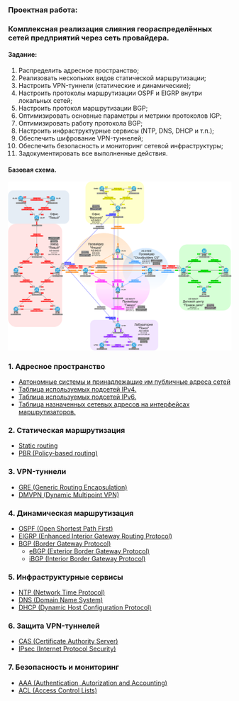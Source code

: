 ### Проектная работа:
### Комплексная реализация слияния геораспределённых сетей предприятий через сеть провайдера.

#### Задание:

  1. Распределить адресное пространство;
  2. Реализовать нескольких видов статической маршрутизации;
  3. Настроить VPN-туннели (статические и динамические);
  4. Настроить протоколы маршрутизации OSPF и EIGRP внутри локальных сетей;
  5. Настроить протокол маршрутизации BGP;
  6. Оптимизировать основные параметры и метрики протоколов IGP;
  7. Оптимизировать работу протокола BGP;
  8. Настроить инфраструктурные сервисы (NTP, DNS, DHCP и т.п.);
  9. Обеспечить шифрование VPN-туннелей;
  10. Обеспечить безопасность и мониторинг сетевой инфраструктуры;
  11. Задокументировать все выполненные действия.

#### Базовая схема.

![](pics/final_base.png)

###  1. Адресное пространство
 - [Автономные системы и принадлежащие им публичные адреса сетей](docs/AS_and_their_addresses.md)
 - [Таблица используемых подсетей IPv4.](docs/subnets_ipv4.md)
 - [Таблица используемых подсетей IPv6.](docs/subnets_ipv6.md)
 - [Таблица назначенных сетевых адресов на интерфейсах маршрутизаторов.](docs/rtr_addresses.md)

###  2. Статическая маршрутизация
 - [Static routing](docs/static_routing.md)
 - [PBR (Policy-based routing)](docs/PBR.md)

###  3. VPN-туннели
 - [GRE (Generic Routing Encapsulation)](docs/vpn.md)
 - [DMVPN (Dynamic Multipoint VPN)](docs/vpn.md#DMVPN)

###  4. Динамическая маршрутизация
 - [OSPF (Open Shortest Path First)](docs/OSPF.md)
 - [EIGRP (Enhanced Interior Gateway Routing Protocol)](docs/EIGRP.md)
 - [BGP (Border Gateway Protocol)](docs/BGP.md)
   - [eBGP (Exterior Border Gateway Protocol)](docs/BGP.md#ebgp-exterior-border-gateway-protocol)
   - [iBGP (Interior Border Gateway Protocol)](docs/BGP.md#ibgp-interior-border-gateway-protocol)

###  5. Инфраструктурные сервисы
 - [NTP (Network Time Protocol)](docs/NTP.md)
 - [DNS (Domain Name System)](docs/DNS.md)
 - [DHCP (Dynamic Host Configuration Protocol)](docs/DHCP.md)

###  6. Защита VPN-туннелей
 - [CAS (Certificate Authority Server)](docs/CA_and_IPSec.md)
 - [IPsec (Internet Protocol Security)](docs/CA_and_IPSec.md)

###  7. Безопасность и мониторинг
 - [AAA (Authentication, Autorization and Accounting)](docs/AAA.md)
 - [ACL (Access Control Lists)](docs/ACL.md)
